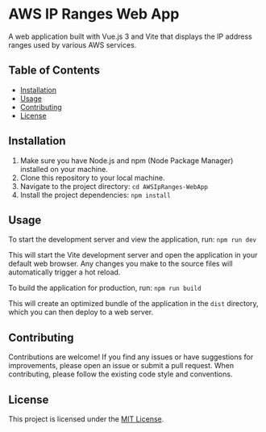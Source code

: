 # AWS IP Ranges Web App

A web application built with Vue.js 3 and Vite that displays the IP address ranges used by various AWS services.

## Table of Contents

- [Installation](#installation)
- [Usage](#usage)
- [Contributing](#contributing)
- [License](#license)

## Installation

1. Make sure you have Node.js and npm (Node Package Manager) installed on your machine.
2. Clone this repository to your local machine.
3. Navigate to the project directory: `cd AWSIpRanges-WebApp`
4. Install the project dependencies: `npm install`

## Usage

To start the development server and view the application, run: `npm run dev`

This will start the Vite development server and open the application in your default web browser. Any changes you make to the source files will automatically trigger a hot reload.

To build the application for production, run: `npm run build`

This will create an optimized bundle of the application in the `dist` directory, which you can then deploy to a web server.

## Contributing

Contributions are welcome! If you find any issues or have suggestions for improvements, please open an issue or submit a pull request. When contributing, please follow the existing code style and conventions.

## License

This project is licensed under the [MIT License](LICENSE.md).

